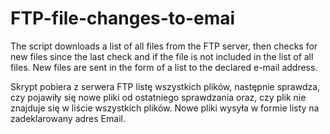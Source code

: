 # FTP-file-changes-to-emai
The script downloads a list of all files from the FTP server, then checks for new files since the last check and if the file is not included in the list of all files.
New files are sent in the form of a list to the declared e-mail address.

Skrypt pobiera z serwera FTP listę wszystkich plików, następnie sprawdza, czy pojawiły się nowe pliki od ostatniego sprawdzania oraz, czy plik nie znajduje się w liście wszystkich plików.
Nowe pliki wysyła w formie listy na zadeklarowany adres Email.
